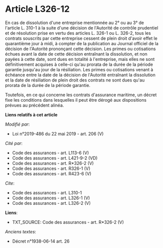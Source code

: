 # Article L326-12

En cas de dissolution d'une entreprise mentionnée au 2° ou au 3° de l'article L. 310-1 à la suite d'une décision de
l'Autorité de contrôle prudentiel et de résolution prise en vertu des articles L. 326-1 ou L. 326-2, tous les contrats
souscrits par cette entreprise cessent de plein droit d'avoir effet le quarantième jour à midi, à compter de la publication
au Journal officiel de la décision de l'Autorité prononçant cette décision. Les primes ou cotisations échues avant la date de
cette décision entraînant la dissolution, et non payées à cette date, sont dues en totalité à l'entreprise, mais elles ne
sont définitivement acquises à celle-ci qu'au prorata de la durée de la période garantie jusqu'au jour de la résiliation. Les
primes ou cotisations venant à échéance entre la date de la décision de l'Autorité entraînant la dissolution et la date de
résiliation de plein droit des contrats ne sont dues qu'au prorata de la durée de la période garantie. 

Toutefois, en ce qui concerne les contrats d'assurance maritime, un décret fixe les conditions dans lesquelles il peut être
dérogé aux dispositions prévues au précédent alinéa.

**Liens relatifs à cet article**

_Modifié par_:

  - Loi n°2019-486 du 22 mai 2019 - art. 206 (V)

_Cité par_:

  - Code des assurances - art. L113-6 (V)
  - Code des assurances - art. L421-9-2 (VD)
  - Code des assurances - art. R*326-2 (V)
  - Code des assurances - art. R326-1 (V)
  - Code des assurances - art. R423-6 (V)

_Cite_:

  - Code des assurances - art. L310-1
  - Code des assurances - art. L326-1 (V)
  - Code des assurances - art. L326-2 (V)

**Liens**:

  - TXT_SOURCE: Code des assurances - art. R*326-2 (V)

_Anciens textes_:

  - Décret n°1938-06-14 art. 26
